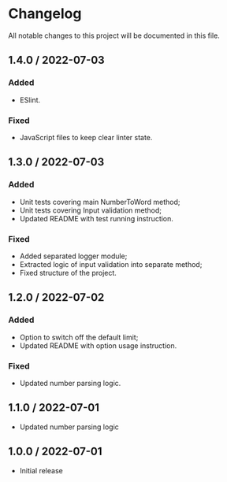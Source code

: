 # Changelog

All notable changes to this project will be documented in this file.

## 1.4.0 / 2022-07-03

### Added

- ESlint.

### Fixed

- JavaScript files to keep clear linter state.

## 1.3.0 / 2022-07-03

### Added

- Unit tests covering main NumberToWord method;
- Unit tests covering Input validation method;
- Updated README with test running instruction.

### Fixed

- Added separated logger module;
- Extracted logic of input validation into separate method;
- Fixed structure of the project.

## 1.2.0 / 2022-07-02

### Added

- Option to switch off the default limit;
- Updated README with option usage instruction.

### Fixed

- Updated number parsing logic.

## 1.1.0 / 2022-07-01

* Updated number parsing logic

## 1.0.0 / 2022-07-01

* Initial release
